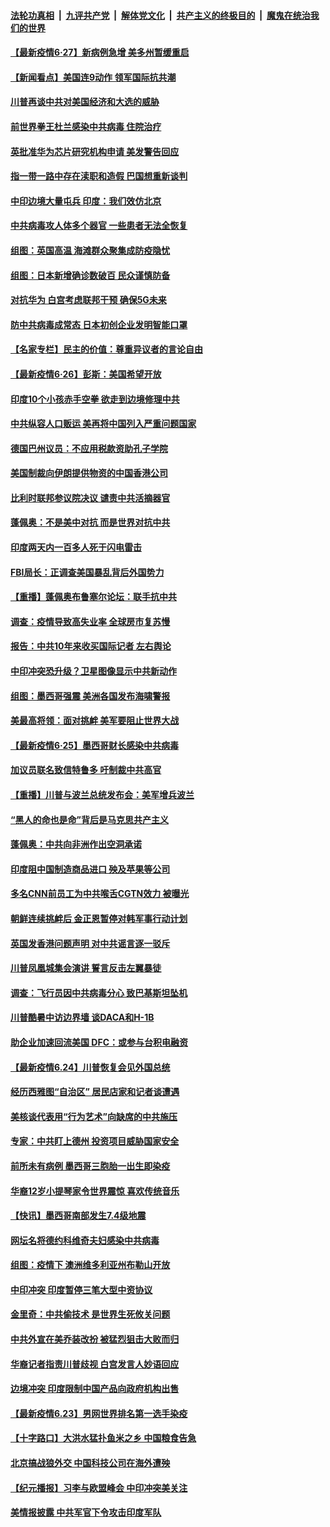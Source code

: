 

####  [法轮功真相](../../../../basic/blob/master/README.md?t=06272302) &nbsp;|&nbsp; [九评共产党](../../../../9ping.md/blob/master/README.md?t=06272302) &nbsp;|&nbsp; [解体党文化](../../../../jtdwh.md/blob/master/README.md?t=06272302)  &nbsp;|&nbsp; [共产主义的终极目的](../../../../gczydzjmd.md/blob/master/README.md?t=06272302) &nbsp;|&nbsp; [魔鬼在统治我们的世界](../../../../mgztzwmdsj.md/blob/master/README.md?t=06272302) 

#### [【最新疫情6·27】新病例急增 美多州暂缓重启](../pages/nsc418/n12215389.md?t=06272302) 

#### [【新闻看点】美国连9动作 领军国际抗共潮](../pages/nsc418/n12215121.md?t=06272302) 

#### [川普再谈中共对美国经济和大选的威胁](../pages/nsc418/n12214917.md?t=06272302) 

#### [前世界拳王杜兰感染中共病毒 住院治疗](../pages/nsc418/n12214771.md?t=06272302) 

#### [英批准华为芯片研究机构申请 美发警告回应](../pages/nsc418/n12214643.md?t=06272302) 

#### [指一带一路中存在渎职和造假 巴国想重新谈判](../pages/nsc418/n12214599.md?t=06272302) 

#### [中印边境大量屯兵 印度：我们效仿北京](../pages/nsc418/n12214491.md?t=06272302) 

#### [中共病毒攻人体多个器官 一些患者无法全恢复](../pages/nsc418/n12214393.md?t=06272302) 

#### [组图：英国高温 海滩群众聚集成防疫隐忧](../pages/nsc418/n12213831.md?t=06272302) 

#### [组图：日本新增确诊数破百 民众谨慎防备](../pages/nsc418/n12214024.md?t=06272302) 

#### [对抗华为 白宫考虑联邦干预 确保5G未来](../pages/nsc418/n12214112.md?t=06272302) 

#### [防中共病毒成常态 日本初创企业发明智能口罩](../pages/nsc418/n12214107.md?t=06272302) 

#### [【名家专栏】民主的价值：尊重异议者的言论自由](../pages/nsc418/n12204163.md?t=06272302) 

#### [【最新疫情6·26】彭斯：美国希望开放](../pages/nsc418/n12213008.md?t=06272302) 

#### [印度10个小孩赤手空拳 欲走到边境修理中共](../pages/nsc418/n12213595.md?t=06272302) 

#### [中共纵容人口贩运 美再将中国列入严重问题国家](../pages/nsc418/n12213491.md?t=06272302) 

#### [德国巴州议员：不应用税款资助孔子学院](../pages/nsc418/n12213025.md?t=06272302) 

#### [美国制裁向伊朗提供物资的中国香港公司](../pages/nsc418/n12212790.md?t=06272302) 

#### [比利时联邦参议院决议 谴责中共活摘器官](../pages/nsc418/n12212777.md?t=06272302) 

#### [蓬佩奥：不是美中对抗 而是世界对抗中共](../pages/nsc418/n12212375.md?t=06272302) 

#### [印度两天内一百多人死于闪电雷击](../pages/nsc418/n12212509.md?t=06272302) 

#### [FBI局长：正调查美国暴乱背后外国势力](../pages/nsc418/n12212191.md?t=06272302) 

#### [【重播】蓬佩奥布鲁塞尔论坛：联手抗中共](../pages/nsc418/n12211937.md?t=06272302) 

#### [调查：疫情导致高失业率 全球房市复苏慢](../pages/nsc418/n12211645.md?t=06272302) 

#### [报告：中共10年来收买国际记者 左右舆论](../pages/nsc418/n12211954.md?t=06272302) 

#### [中印冲突恐升级？卫星图像显示中共新动作](../pages/nsc418/n12211793.md?t=06272302) 

#### [组图：墨西哥强震 美洲各国发布海啸警报](../pages/nsc418/n12208966.md?t=06272302) 

#### [美最高将领：面对挑衅 美军要阻止世界大战](../pages/nsc418/n12211458.md?t=06272302) 

#### [【最新疫情6·25】墨西哥财长感染中共病毒](../pages/nsc418/n12210649.md?t=06272302) 

#### [加议员联名致信特鲁多 吁制裁中共高官](../pages/nsc418/n12211291.md?t=06272302) 

#### [【重播】川普与波兰总统发布会：美军增兵波兰](../pages/nsc418/n12209733.md?t=06272302) 

#### [“黑人的命也是命”背后是马克思共产主义](../pages/nsc418/n12210133.md?t=06272302) 

#### [蓬佩奥：中共向非洲作出空洞承诺](../pages/nsc418/n12210177.md?t=06272302) 

#### [印度阻中国制造商品进口 殃及苹果等公司](../pages/nsc418/n12210101.md?t=06272302) 

#### [多名CNN前员工为中共喉舌CGTN效力 被曝光](../pages/nsc418/n12209805.md?t=06272302) 

#### [朝鲜连续挑衅后 金正恩暂停对韩军事行动计划](../pages/nsc418/n12209751.md?t=06272302) 

#### [英国发香港问题声明 对中共谣言逐一驳斥](../pages/nsc418/n12209623.md?t=06272302) 

#### [川普凤凰城集会演讲 誓言反击左翼暴徒](../pages/nsc418/n12209582.md?t=06272302) 

#### [调查：飞行员因中共病毒分心 致巴基斯坦坠机](../pages/nsc418/n12209346.md?t=06272302) 

#### [川普酷暑中访边界墙 谈DACA和H-1B](../pages/nsc418/n12209551.md?t=06272302) 

#### [助企业加速回流美国 DFC：或参与台积电融资](../pages/nsc418/n12209064.md?t=06272302) 

#### [【最新疫情6.24】川普恢复会见外国总统](../pages/nsc418/n12207866.md?t=06272302) 

#### [经历西雅图“自治区” 居民店家和记者谈遭遇](../pages/nsc418/n12208062.md?t=06272302) 

#### [美核谈代表用“行为艺术”向缺席的中共施压](../pages/nsc418/n12207347.md?t=06272302) 

#### [专家：中共盯上德州 投资项目威胁国家安全](../pages/nsc418/n12207441.md?t=06272302) 

#### [前所未有病例 墨西哥三胞胎一出生即染疫](../pages/nsc418/n12207459.md?t=06272302) 

#### [华裔12岁小提琴家令世界震惊 喜欢传统音乐](../pages/nsc418/n12207095.md?t=06272302) 

#### [【快讯】墨西哥南部发生7.4级地震](../pages/nsc418/n12207367.md?t=06272302) 

#### [网坛名将德约科维奇夫妇感染中共病毒](../pages/nsc418/n12207201.md?t=06272302) 

#### [组图：疫情下 澳洲维多利亚州布勒山开放](../pages/nsc418/n12206541.md?t=06272302) 

#### [中印冲突 印度暂停三笔大型中资协议](../pages/nsc418/n12207208.md?t=06272302) 

#### [金里奇：中共偷技术 是世界生死攸关问题](../pages/nsc418/n12207082.md?t=06272302) 

#### [中共外宣在美乔装改扮 被猛烈狙击大败而归](../pages/nsc418/n12207048.md?t=06272302) 

#### [华裔记者指责川普歧视 白宫发言人妙语回应](../pages/nsc418/n12206915.md?t=06272302) 

#### [边境冲突 印度限制中国产品向政府机构出售](../pages/nsc418/n12206708.md?t=06272302) 

#### [【最新疫情6.23】男网世界排名第一选手染疫](../pages/nsc418/n12205436.md?t=06272302) 

#### [【十字路口】大洪水猛扑鱼米之乡 中国粮食告急](../pages/nsc418/n12205567.md?t=06272302) 

#### [北京搞战狼外交 中国科技公司在海外遭殃](../pages/nsc418/n12204846.md?t=06272302) 

#### [【纪元播报】习李与欧盟峰会 中印冲突美关注](../pages/nsc418/n12205264.md?t=06272302) 

#### [美情报披露 中共军官下令攻击印度军队](../pages/nsc418/n12205206.md?t=06272302) 

